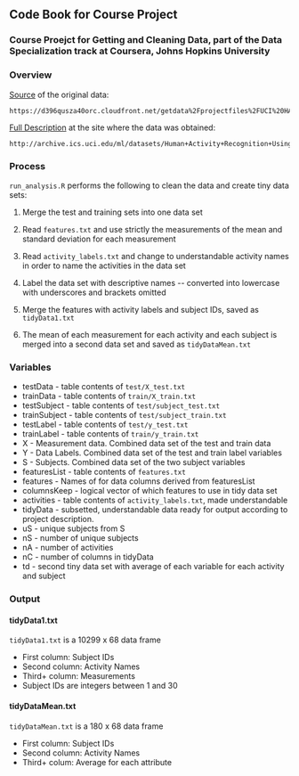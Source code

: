## Code Book for Course Project

### Course Proejct for Getting and Cleaning Data, part of the Data Specialization track at Coursera, Johns Hopkins University

### Overview

[Source](https://d396qusza40orc.cloudfront.net/getdata%2Fprojectfiles%2FUCI%20HAR%20Dataset.zip) of the original data:

	https://d396qusza40orc.cloudfront.net/getdata%2Fprojectfiles%2FUCI%20HAR%20Dataset.zip

[Full Description](http://archive.ics.uci.edu/ml/datasets/Human+Activity+Recognition+Using+Smartphones) at the site where the data was obtained:

	http://archive.ics.uci.edu/ml/datasets/Human+Activity+Recognition+Using+Smartphones
	
### Process

`run_analysis.R` performs the following to clean the data and create tiny data sets:

1. Merge the test and training sets into one data set

2. Read `features.txt` and use strictly the measurements of the mean and standard deviation for each measurement

3. Read `activity_labels.txt` and change to understandable activity names in order to name the activities in the data set

4. Label the data set with descriptive names -- converted into lowercase with underscores and brackets omitted

5. Merge the features with activity labels and subject IDs, saved as `tidyData1.txt`

6. The mean of each measurement for each activity and each subject is merged into a second data set and saved as `tidyDataMean.txt`

### Variables

- testData - table contents of `test/X_test.txt`
- trainData - table contents of `train/X_train.txt`
- testSubject - table contents of `test/subject_test.txt`
- trainSubject - table contents of `test/subject_train.txt`
- testLabel - table contents of `test/y_test.txt`
- trainLabel - table contents of `train/y_train.txt`
- X - Measurement data. Combined data set of the test and train data
- Y - Data Labels. Combined data set of the test and train label variables
- S - Subjects. Combined data set of the two subject variables
- featuresList - table contents of `features.txt`
- features - Names of for data columns derived from featuresList
- columnsKeep - logical vector of which features to use in tidy data set
- activities - table contents of `activity_labels.txt`, made understandable
- tidyData - subsetted, understandable data ready for output according to project description.
- uS - unique subjects from S
- nS - number of unique subjects
- nA - number of activities
- nC - number of columns in tidyData
- td - second tiny data set with average of each variable for each activity and subject

### Output

#### tidyData1.txt

`tidyData1.txt` is a 10299 x 68 data frame

- First column: Subject IDs
- Second column: Activity Names
- Third+ column: Measurements
- Subject IDs are integers between 1 and 30

#### tidyDataMean.txt

`tidyDataMean.txt` is a 180 x 68 data frame

- First column: Subject IDs
- Second column: Activity Names
- Third+ colum: Average for each attribute